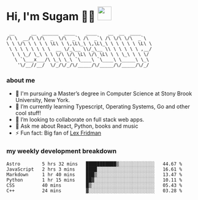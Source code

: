 <h1>
  Hi, I'm Sugam 👨‍💻
  <img src="https://media.giphy.com/media/hvRJCLFzcasrR4ia7z/giphy.gif" width="36px"/>
</h1>

```
 __      __  ______  ____    ____    __  __  ____
/\ \  __/\ \/\  _  \/\  _`\ /\  _`\ /\ \/\ \/\  _`\
\ \ \/\ \ \ \ \ \L\ \ \,\L\_\ \,\L\_\ \ \ \ \ \ \L\ \
 \ \ \ \ \ \ \ \  __ \/_\__ \\/_\__ \\ \ \ \ \ \ ,__/
  \ \ \_/ \_\ \ \ \/\ \/\ \L\ \/\ \L\ \ \ \_\ \ \ \/
   \ `\___x___/\ \_\ \_\ `\____\ `\____\ \_____\ \_\
    '\/__//__/  \/_/\/_/\/_____/\/_____/\/_____/\/_/

```
### about me
- 🏫 I'm pursuing a Master’s degree in Computer Science at Stony Brook University, New York.
- 🌱 I’m currently learning Typescript, Operating Systems, Go and other cool stuff!
- 👯 I’m looking to collaborate on full stack web apps.
- 💬 Ask me about React, Python, books and music
- ⚡ Fun fact: Big fan of [Lex Fridman](https://twitter.com/lexfridman)

<!-- - 📫 How to reach me: ... -->
<!-- - 😄 Pronouns: ... -->


### my weekly development breakdown
<!--START_SECTION:waka-->

```text
Astro        5 hrs 32 mins   ███████████▒░░░░░░░░░░░░░   44.67 %
JavaScript   2 hrs 3 mins    ████░░░░░░░░░░░░░░░░░░░░░   16.61 %
Markdown     1 hr 40 mins    ███▒░░░░░░░░░░░░░░░░░░░░░   13.47 %
Python       1 hr 15 mins    ██▓░░░░░░░░░░░░░░░░░░░░░░   10.11 %
CSS          40 mins         █▒░░░░░░░░░░░░░░░░░░░░░░░   05.43 %
C++          24 mins         ▓░░░░░░░░░░░░░░░░░░░░░░░░   03.28 %
```

<!--END_SECTION:waka-->

